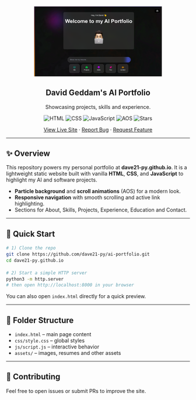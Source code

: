 <p align="center">
  <img width="350px" src="logo.png" alt="AI Portfolio logo" />
  <h2 align="center">David Geddam's AI Portfolio</h2>
  <p align="center">Showcasing projects, skills and experience.</p>
</p>

<p align="center">
  <img alt="HTML" src="https://img.shields.io/badge/HTML5-E34F26?logo=html5&logoColor=white" />
  <img alt="CSS" src="https://img.shields.io/badge/CSS3-1572B6?logo=css3&logoColor=white" />
  <img alt="JavaScript" src="https://img.shields.io/badge/JavaScript-F7DF1E?logo=javascript&logoColor=black" />
  <img alt="AOS" src="https://img.shields.io/badge/Animations-AOS-FFB6C1" />
  <img alt="Stars" src="https://img.shields.io/github/stars/dave21-py/dave21-py.github.io?style=social" />
</p>

<p align="center">
  <a href="https://dave21-py.github.io/">View Live Site</a> ·
  <a href="https://github.com/dave21-py/dave21-py.github.io/issues/new?labels=bug&template=bug_report.md">Report Bug</a> ·
  <a href="https://github.com/dave21-py/dave21-py.github.io/issues/new?labels=enhancement&template=feature_request.md">Request Feature</a>
</p>

---

## ✨ Overview

This repository powers my personal portfolio at **dave21-py.github.io**.
It is a lightweight static website built with vanilla **HTML**, **CSS**,
and **JavaScript** to highlight my AI and software projects.

* **Particle background** and **scroll animations** (AOS) for a modern look.
* **Responsive navigation** with smooth scrolling and active link highlighting.
* Sections for About, Skills, Projects, Experience, Education and Contact.

---

## 🚀 Quick Start

```bash
# 1) Clone the repo
git clone https://github.com/dave21-py/ai-portfolio.git
cd dave21-py.github.io

# 2) Start a simple HTTP server
python3 -m http.server
# then open http://localhost:8000 in your browser
```

You can also open `index.html` directly for a quick preview.

---

## 📂 Folder Structure

- `index.html` – main page content
- `css/style.css` – global styles
- `js/script.js` – interactive behavior
- `assets/` – images, resumes and other assets

---

## 🙌 Contributing

Feel free to open issues or submit PRs to improve the site.

